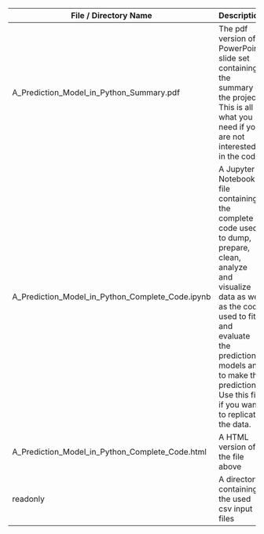 File / Directory Name | Description
--------------------------------------------------------------------- | ----------
A_Prediction_Model_in_Python_Summary.pdf | The pdf version of a PowerPoint slide set containing the summary of the project. This is all what you need if you are not interested in the code.
A_Prediction_Model_in_Python_Complete_Code.ipynb | A Jupyter Notebook file containing the complete code used to dump, prepare, clean, analyze and visualize data as well as the code used to fit and evaluate the prediction models and to make the prediction. Use this file if you want to replicate the data.
A_Prediction_Model_in_Python_Complete_Code.html | A HTML version of the file above
readonly | A directory containing the used csv input files
